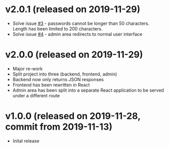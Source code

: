 # v2.0.1 (released on 2019-11-29)
* Solve issue [#3](https://github.com/VilhelmPrytz/datorklubben-booking/issues/3) - passwords cannot be longer than 50 characters. Length has been limited to 200 characters.
* Solve issue [#4](https://github.com/VilhelmPrytz/datorklubben-booking/issues/4) - admin area redirects to normal user interface

# v2.0.0 (released on 2019-11-29)
* Major re-work
* Split project into three (backend, frontend, admin)
* Backend now only returns JSON responses
* Frontend has been rewritten in React
* Admin area has been split into a separate React application to be served under a different route

# v1.0.0 (released on 2019-11-28, commit from 2019-11-13)
* Inital release
